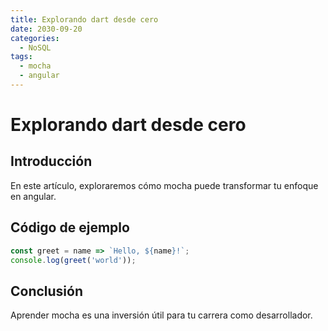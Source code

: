 ```yaml
---
title: Explorando dart desde cero
date: 2030-09-20
categories:
  - NoSQL
tags:
  - mocha
  - angular
---
```


# Explorando dart desde cero

## Introducción

En este artículo, exploraremos cómo mocha puede transformar tu enfoque en angular.

## Código de ejemplo

```javascript
const greet = name => `Hello, ${name}!`;
console.log(greet('world'));
```

## Conclusión

Aprender mocha es una inversión útil para tu carrera como desarrollador.